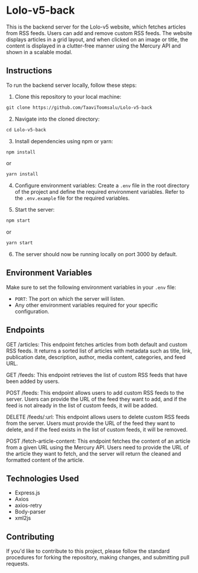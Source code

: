 # Lolo-v5-back

This is the backend server for the Lolo-v5 website, which fetches articles from RSS feeds. Users can add and remove custom RSS feeds. The website displays articles in a grid layout, and when clicked on an image or title, the content is displayed in a clutter-free manner using the Mercury API and shown in a scalable modal.

## Instructions

To run the backend server locally, follow these steps:

1. Clone this repository to your local machine:

```markdown
git clone https://github.com/TaaviToomsalu/Lolo-v5-back
```

2. Navigate into the cloned directory:

```markdown
cd Lolo-v5-back
```

3. Install dependencies using npm or yarn:

```markdown
npm install
```
or
```markdown
yarn install
```

4. Configure environment variables:
Create a `.env` file in the root directory of the project and define the required environment variables. Refer to the `.env.example` file for the required variables.

5. Start the server:

```markdown
npm start
```
or
```markdown
yarn start
```

6. The server should now be running locally on port 3000 by default.

## Environment Variables

Make sure to set the following environment variables in your `.env` file:

- `PORT`: The port on which the server will listen.
- Any other environment variables required for your specific configuration.

## Endpoints

GET /articles: This endpoint fetches articles from both default and custom RSS feeds. It returns a sorted list of articles with metadata such as title, link, publication date, description, author, media content, categories, and feed URL.

GET /feeds: This endpoint retrieves the list of custom RSS feeds that have been added by users.

POST /feeds: This endpoint allows users to add custom RSS feeds to the server. Users can provide the URL of the feed they want to add, and if the feed is not already in the list of custom feeds, it will be added.

DELETE /feeds/:url: This endpoint allows users to delete custom RSS feeds from the server. Users must provide the URL of the feed they want to delete, and if the feed exists in the list of custom feeds, it will be removed.

POST /fetch-article-content: This endpoint fetches the content of an article from a given URL using the Mercury API. Users need to provide the URL of the article they want to fetch, and the server will return the cleaned and formatted content of the article.

## Technologies Used

- Express.js
- Axios
- axios-retry
- Body-parser
- xml2js


## Contributing

If you'd like to contribute to this project, please follow the standard procedures for forking the repository, making changes, and submitting pull requests.

